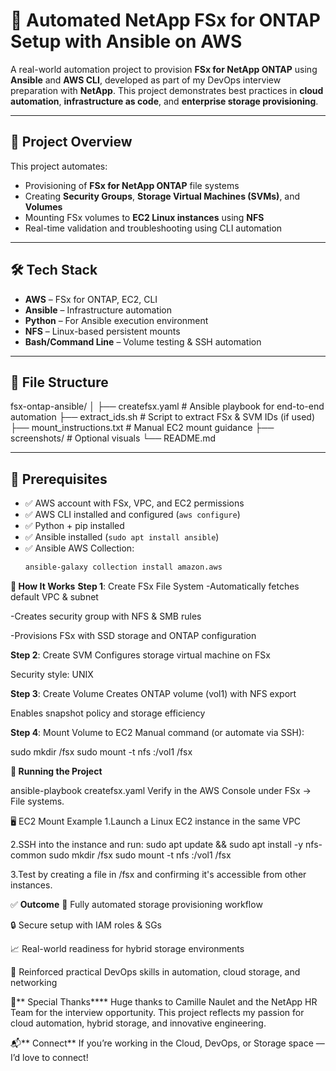 # 🚀 Automated NetApp FSx for ONTAP Setup with Ansible on AWS

A real-world automation project to provision **FSx for NetApp ONTAP** using **Ansible** and **AWS CLI**, developed as part of my DevOps interview preparation with **NetApp**. This project demonstrates best practices in **cloud automation**, **infrastructure as code**, and **enterprise storage provisioning**.

---

## 📌 Project Overview

This project automates:
- Provisioning of **FSx for NetApp ONTAP** file systems
- Creating **Security Groups**, **Storage Virtual Machines (SVMs)**, and **Volumes**
- Mounting FSx volumes to **EC2 Linux instances** using **NFS**
- Real-time validation and troubleshooting using CLI automation

---

## 🛠 Tech Stack

- **AWS** – FSx for ONTAP, EC2, CLI
- **Ansible** – Infrastructure automation
- **Python** – For Ansible execution environment
- **NFS** – Linux-based persistent mounts
- **Bash/Command Line** – Volume testing & SSH automation

---

## 📂 File Structure
fsx-ontap-ansible/
│
├── createfsx.yaml # Ansible playbook for end-to-end automation
├── extract_ids.sh # Script to extract FSx & SVM IDs (if used)
├── mount_instructions.txt # Manual EC2 mount guidance
├── screenshots/ # Optional visuals
└── README.md


---

## 🔧 Prerequisites

- ✅ AWS account with FSx, VPC, and EC2 permissions
- ✅ AWS CLI installed and configured (`aws configure`)
- ✅ Python + pip installed
- ✅ Ansible installed (`sudo apt install ansible`)
- ✅ Ansible AWS Collection:
  ```bash
  ansible-galaxy collection install amazon.aws

**📝 How It Works**
**Step 1**: Create FSx File System
-Automatically fetches default VPC & subnet

-Creates security group with NFS & SMB rules

-Provisions FSx with SSD storage and ONTAP configuration

**Step 2**: Create SVM
Configures storage virtual machine on FSx

Security style: UNIX

**Step 3**: Create Volume
Creates ONTAP volume (vol1) with NFS export

Enables snapshot policy and storage efficiency

**Step 4**: Mount Volume to EC2
Manual command (or automate via SSH):

sudo mkdir /fsx
sudo mount -t nfs <SVM DNS>:/vol1 /fsx


**🚀 Running the Project**

ansible-playbook createfsx.yaml
Verify in the AWS Console under FSx → File systems.

🖥️ EC2 Mount Example
1.Launch a Linux EC2 instance in the same VPC

2.SSH into the instance and run:
sudo apt update && sudo apt install -y nfs-common
sudo mkdir /fsx
sudo mount -t nfs <SVM-DNS>:/vol1 /fsx

3.Test by creating a file in /fsx and confirming it's accessible from other instances.

✅ **Outcome**
🔁 Fully automated storage provisioning workflow

🔒 Secure setup with IAM roles & SGs

📈 Real-world readiness for hybrid storage environments

🧠 Reinforced practical DevOps skills in automation, cloud storage, and networking

🙏** Special Thanks****
Huge thanks to Camille Naulet and the NetApp HR Team for the interview opportunity. This project reflects my passion for cloud automation, hybrid storage, and innovative engineering.

📬** Connect**
If you’re working in the Cloud, DevOps, or Storage space — I’d love to connect!


